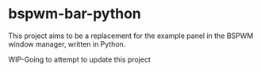 bspwm-bar-python
================

This project aims to be a replacement for the example panel in the BSPWM window manager, written in Python.

WIP-Going to attempt to update this project
